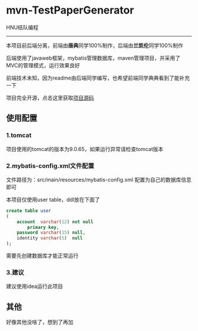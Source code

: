 # mvn-TestPaperGenerator
HNU结队编程

---
本项目前后端分离，前端由**唐典**同学100%制作，后端由**兰凯伦**同学100%制作

后端使用了javaweb框架，mybatis管理数据库，maven管理项目，并采用了MVC的管理模式，运行效果良好

前端技术未知，因为readme由后端同学编写，也希望前端同学典典看到了能补充一下

项目完全开源，点击这里获取[项目源码](https://github.com/KallenBlue/mvn-TestPaperGenerator)

## 使用配置
### 1.tomcat
项目使用的tomcat的版本为9.0.65，如果运行异常请检查tomcat版本
### 2.mybatis-config.xml文件配置
文件路径为：src/main/resources/mybatis-config.xml
配置为自己的数据库信息即可

本项目仅使用user table，ddl放在下面了
~~~sql
create table user
(
    account  varchar(12) not null
        primary key,
    password varchar(15) null,
    identity varchar(5)  null
);
~~~
需要先创建数据库才能正常运行
### 3.建议
建议使用idea运行此项目
## 其他
好像其他没啥了，想到了再加